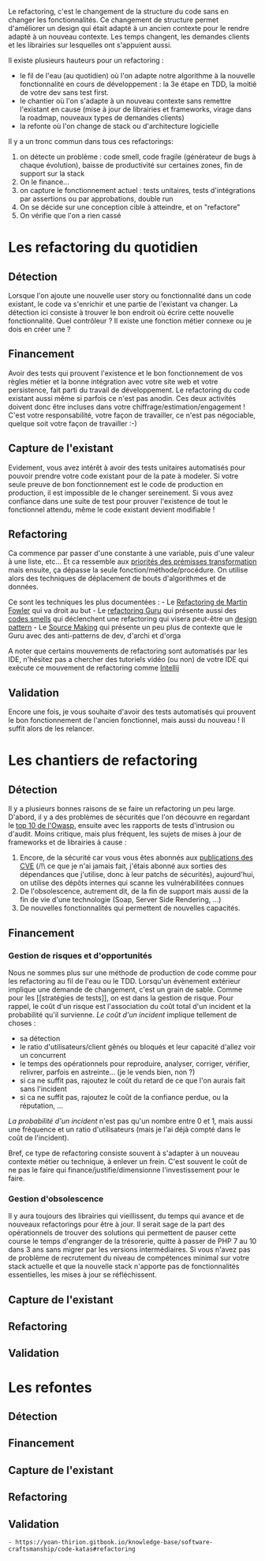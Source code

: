 
Le refactoring, c'est le changement de la structure du code sans en changer les fonctionnalités.
Ce changement de structure permet d'améliorer un design qui était adapté à un ancien contexte pour le rendre adapté à un nouveau contexte.
Les temps changent, les demandes clients et les librairies sur lesquelles ont s'appuient aussi.

Il existe plusieurs hauteurs pour un refactoring :
- le fil de l'eau (au quotidien) où l'on adapte notre algorithme à la nouvelle fonctionnalité en cours de développement : la 3e étape en TDD, la moitié de votre dev sans test first.
- le chantier où l'on s'adapte à un nouveau contexte sans remettre l'existant en cause (mise à jour de librairies et frameworks, virage dans la roadmap, nouveaux types de demandes clients)
- la refonte où l'on change de stack ou d'architecture logicielle

Il y a un tronc commun dans tous ces refactorings:
1. on détecte un problème : code smell, code fragile (générateur de bugs à chaque évolution), baisse de productivité sur certaines zones, fin de support sur la stack
2. On le finance...
3. on capture le fonctionnement actuel : tests unitaires, tests d'intégrations par assertions ou par approbations, double run
4. On se décide sur une conception cible à atteindre, et on "refactore"
5. On vérifie que l'on a rien cassé

# Les refactoring du quotidien

## Détection

Lorsque l'on ajoute une nouvelle user story ou fonctionnalité dans un code existant, le code va s'enrichir et une partie de l'existant va changer.
La détection ici consiste à trouver le bon endroit où écrire cette nouvelle fonctionnalité.
Quel contrôleur ? Il existe une fonction métier connexe ou je dois en créer une ?

## Financement

Avoir des tests qui prouvent l'existence et le bon fonctionnement de vos règles métier et la bonne intégration avec votre site web et votre persistence, fait parti du travail de développement.
Le refactoring du code existant aussi même si parfois ce n'est pas anodin.
Ces deux activités doivent donc être incluses dans votre chiffrage/estimation/engagement !
C'est votre responsabilité, votre façon de travailler, ce n'est pas négociable, quelque soit votre façon de travailler :-)

## Capture de l'existant

Evidement, vous avez intérêt à avoir des tests unitaires automatisés pour pouvoir prendre votre code existant pour de la pate à modeler.
Si votre seule preuve de bon fonctionnement est le code de production en production, il est impossible de le changer sereinement.
Si vous avez confiance dans une suite de test pour prouver l'existence de tout le fonctionnel attendu, même le code existant devient modifiable !

## Refactoring

Ca commence par passer d'une constante à une variable, puis d'une valeur à une liste, etc...
Et ca ressemble aux [priorités des prémisses transformation](https://en.wikipedia.org/wiki/Transformation_Priority_Premise#The_Transformations[3]) mais ensuite, ça dépasse la seule fonction/méthode/procédure.
On utilise alors des techniques de déplacement de bouts d'algorithmes et de données.

Ce sont les techniques les plus documentées :
	- Le [Refactoring de Martin Fowler](https://refactoring.com/catalog/) qui va droit au but
	- Le [refactoring Guru](https://refactoring.guru/refactoring/techniques) qui présente aussi des [codes smells](https://refactoring.guru/refactoring/smells) qui déclenchent une refactoring qui visera peut-être un [design pattern](https://refactoring.guru/design-patterns/catalog)
	- Le [Source Making](https://sourcemaking.com/refactoring/refactorings) qui présente un peu plus de contexte que le Guru avec des anti-patterns de dev, d'archi et d'orga


A noter que certains mouvements de refactoring sont automatisés par les IDE, n'hésitez pas a chercher des tutoriels vidéo (ou non) de votre IDE qui exécute ce mouvement de refactoring comme [Intellij](https://www.jetbrains.com/help/idea/replace-conditional-logic-with-strategy-pattern.html)

## Validation

Encore une fois, je vous souhaite d'avoir des tests automatisés qui prouvent le bon fonctionnement de l'ancien fonctionnel, mais aussi du nouveau !
Il suffit alors de les relancer.

# Les chantiers de refactoring

## Détection

Il y a plusieurs bonnes raisons de se faire un refactoring un peu large.
D'abord, il y a des problèmes de sécurités que l'on découvre en regardant le [top 10 de l'Owasp](https://owasp.org/Top10/), ensuite avec les rapports de tests d'intrusion ou d'audit.
Moins critique, mais plus fréquent, les sujets de mises à jour de frameworks et de librairies à cause :
1. Encore, de la sécurité car vous vous êtes abonnés aux [publications des CVE](https://www.cve.org/ResourcesSupport/Resources#CVEListDataFeeds) (/!\ ce que je n'ai jamais fait, j'étais abonné aux sorties des dépendances que j'utilise, donc à leur patchs de sécurités), aujourd'hui, on utilise des dépôts internes qui scanne les vulnérabilitées connues
2. De l'obsolescence, autrement dit, de la fin de support mais aussi de la fin de vie d'une technologie (Soap, Server Side Rendering, ...)
3. De nouvelles fonctionnalités qui permettent de nouvelles capacités.


## Financement

### Gestion de risques et d'opportunités
Nous ne sommes plus sur une méthode de production de code comme pour les refactoring au fil de l'eau ou le TDD.
Lorsqu'un évènement extérieur implique une demande de changement, c'est un grain de sable.
Comme pour les [[stratégies de tests]], on est dans la gestion de risque.
Pour rappel, le coût d'un risque est l'association du coût total d'un incident et la probabilité qu'il survienne.
*Le coût d'un incident* implique tellement de choses :
- sa détection
- le ratio d'utilisateurs/client gênés ou bloqués et leur capacité d'allez voir un concurrent
- le temps des opérationnels pour reproduire, analyser, corriger, vérifier, relivrer, parfois en astreinte... (je le vends bien, non ?)
- si ca ne suffit pas, rajoutez le coût du retard de ce que l'on aurais fait sans l'incident
- si ca ne suffit pas, rajoutez le coût de la confiance perdue, ou la réputation, ...

*La probabilité d'un incident* n'est pas qu'un nombre entre 0 et 1, mais aussi une fréquence et un ratio d'utilisateurs (mais je l'ai déjà compté dans le coût de l'incident).

Bref, ce type de refactoring consiste souvent à s'adapter à un nouveau contexte métier ou technique, à enlever un frein.
C'est souvent le coût de ne pas le faire qui finance/justifie/dimensionne l'investissement pour le faire.

### Gestion d'obsolescence
Il y aura toujours des librairies qui vieillissent, du temps qui avance et de nouveaux refactorings pour être à jour.
Il serait sage de la part des opérationnels de trouver des solutions qui permettent de pauser cette course le temps d'engranger de la trésorerie, quitte à passer de PHP 7 au 10 dans 3 ans sans migrer par les versions intermédiaires.
Si vous n'avez pas de problème de recrutement du niveau de compétences minimal sur votre stack actuelle et que la nouvelle stack n'apporte pas de fonctionnalités essentielles, les mises à jour se réfléchissent.

## Capture de l'existant

## Refactoring

## Validation


# Les refontes

## Détection

## Financement

## Capture de l'existant

## Refactoring

## Validation


	- https://yoan-thirion.gitbook.io/knowledge-base/software-craftsmanship/code-katas#refactoring